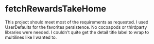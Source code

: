 # fetchRewardsTakeHome
This project should meet most of the requirements as requested.
I used UserDefaults for the favorites persistence.
No cocoapods or thirdparty libraries were needed.
I couldn't quite get the detail title label to wrap to multilines like I wanted to.
